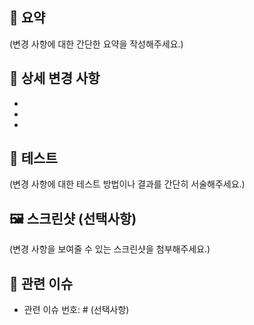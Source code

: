 ## 📝 요약

(변경 사항에 대한 간단한 요약을 작성해주세요.)

## 📖 상세 변경 사항

-
-
-

## 🧪 테스트

(변경 사항에 대한 테스트 방법이나 결과를 간단히 서술해주세요.)

## 🖼️ 스크린샷 (선택사항)

(변경 사항을 보여줄 수 있는 스크린샷을 첨부해주세요.)

## 📎 관련 이슈

- 관련 이슈 번호: # (선택사항)
